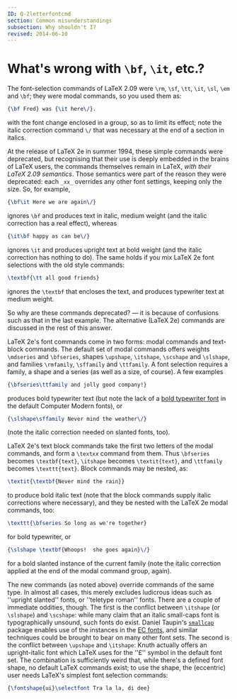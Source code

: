 ```yaml
---
ID: Q-2letterfontcmd
section: Common misunderstandings
subsection: Why shouldn't I?
revised: 2014-06-10
---
```

# What's wrong with `\bf`, `\it`, etc.?

The font-selection commands of LaTeX 2.09 were `\rm`, `\sf`,
`\tt`, `\it`, `\sl`, `\em` and `\bf`; they were modal
commands, so you used them as:
```latex
{\bf Fred} was {\it here\/}.
```
with the font change enclosed in a group, so as to limit its effect;
note the italic correction command `\/` that was necessary at the
end of a section in italics.

At the release of LaTeX 2e in summer 1994, these simple commands were
deprecated, but recognising that their use is deeply embedded in the
brains of LaTeX users, the commands themselves remain in LaTeX,
_with their LaTeX 2.09 semantics_.  Those semantics were part of
the reason they were deprecated: each `_xx_` overrides
any other font settings, keeping only the size.  So, for example,
```latex
{\bf\it Here we are again\/}
```
ignores `\bf` and produces text in italic, medium weight (and the
italic correction has a real effect), whereas
```latex
{\it\bf happy as can be\/}
```
ignores `\it` and produces upright text at bold weight (and the
italic correction has nothing to do).  The same holds if you mix
LaTeX 2e font selections with the old style commands:
```latex
\textbf{\tt all good friends}
```
ignores the `\textbf` that encloses the text, and produces
typewriter text at medium weight.

So why are these commands deprecated?&nbsp;&mdash; it is because of confusions
such as that in the last example.  The alternative (LaTeX 2e)
commands are discussed in the rest of this answer.

LaTeX 2e's font commands come in two forms: modal commands and
text-block commands.  The default set of modal commands offers weights
`\mdseries` and `\bfseries`, shapes `\upshape`,
`\itshape`, `\scshape` and `\slshape`, and families
`\rmfamily`, `\sffamily` and `\ttfamily`.  A font selection
requires a family, a shape and a series (as well as a size, of
course).  A few examples
```latex
{\bfseries\ttfamily and jolly good company!}
```
produces bold typewriter text (but note the lack of a 
  [bold typewriter font](FAQ-bold-extras.md)
in the default Computer Modern fonts), or
```latex
{\slshape\sffamily Never mind the weather\/}
```
(note the italic correction needed on slanted fonts, too).

LaTeX 2e's text block commands take the first two letters of the
modal commands, and form a `\text`_`xx`_ command from
them.  Thus `\bfseries` becomes `\textbf{text}`,
`\itshape` becomes `\textit{text}`, and `\ttfamily`
becomes `\texttt{text}`.  Block commands may be nested, as:
```latex
\textit{\textbf{Never mind the rain}}
```
to produce bold italic text (note that the block commands supply
italic corrections where necessary), and they be nested with the
LaTeX 2e modal commands, too:
```latex
\texttt{\bfseries So long as we're together}
```
for bold typewriter, or
```latex
{\slshape \textbf{Whoops!  she goes again}\/}
```
for a bold slanted instance of the current family (note the italic
correction applied at the end of the modal command group, again).

The new commands (as noted above) override commands of the same type.
In almost all cases, this merely excludes ludicrous ideas such as
''upright slanted'' fonts, or ''teletype roman'' fonts.  There are a
couple of immediate oddities, though.  The first is the conflict
between `\itshape` (or `\slshape`) and `\scshape`: while many
claim that an italic small-caps font is typographically unsound, such
fonts do exist.  Daniel Taupin's [`smallcap`](https://ctan.org/pkg/smallcap) package enables
use of the instances in the [EC fonts](FAQ-ECfonts.md), and
similar techniques could be brought to bear on many other font sets.
The second is the conflict between `\upshape` and `\itshape`:
Knuth actually offers an upright-italic font which LaTeX uses for
the ''&#xa3;'' symbol in the default font set.  The combination is
sufficiently weird that, while there's a defined font shape, no
default LaTeX commands exist; to use the shape, the (eccentric) user
needs LaTeX's simplest font selection commands:
```latex
{\fontshape{ui}\selectfont Tra la la, di dee}
```

